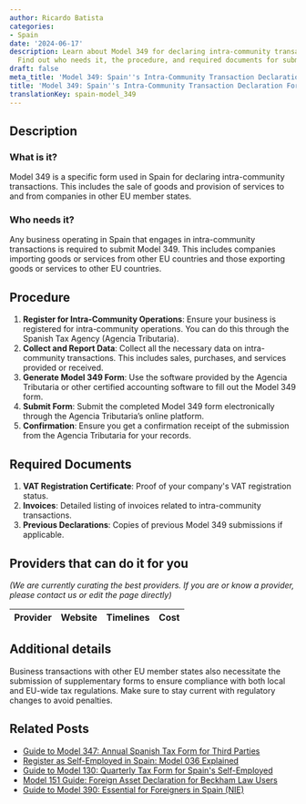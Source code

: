 ```yaml
---
author: Ricardo Batista
categories:
- Spain
date: '2024-06-17'
description: Learn about Model 349 for declaring intra-community transactions in Spain.
  Find out who needs it, the procedure, and required documents for submission.
draft: false
meta_title: 'Model 349: Spain''s Intra-Community Transaction Declaration Form'
title: 'Model 349: Spain''s Intra-Community Transaction Declaration Form'
translationKey: spain-model_349
---
```


## Description
### What is it?
Model 349 is a specific form used in Spain for declaring intra-community transactions. This includes the sale of goods and provision of services to and from companies in other EU member states.

### Who needs it?
Any business operating in Spain that engages in intra-community transactions is required to submit Model 349. This includes companies importing goods or services from other EU countries and those exporting goods or services to other EU countries.

## Procedure
1. **Register for Intra-Community Operations**: Ensure your business is registered for intra-community operations. You can do this through the Spanish Tax Agency (Agencia Tributaria).
2. **Collect and Report Data**: Collect all the necessary data on intra-community transactions. This includes sales, purchases, and services provided or received.
3. **Generate Model 349 Form**: Use the software provided by the Agencia Tributaria or other certified accounting software to fill out the Model 349 form.
4. **Submit Form**: Submit the completed Model 349 form electronically through the Agencia Tributaria’s online platform.
5. **Confirmation**: Ensure you get a confirmation receipt of the submission from the Agencia Tributaria for your records.

## Required Documents
1. **VAT Registration Certificate**: Proof of your company's VAT registration status.
2. **Invoices**: Detailed listing of invoices related to intra-community transactions.
3. **Previous Declarations**: Copies of previous Model 349 submissions if applicable.

## Providers that can do it for you
_(We are currently curating the best providers. If you are or know a provider, please contact us or edit the page directly)_

| Provider        |     Website     |     Timelines    |       Cost      |
| :-------------: | :-------------: |  :-------------: | :-------------: |

## Additional details
Business transactions with other EU member states also necessitate the submission of supplementary forms to ensure compliance with both local and EU-wide tax regulations. Make sure to stay current with regulatory changes to avoid penalties.




## Related Posts

- [Guide to Model 347: Annual Spanish Tax Form for Third Parties](https://tramitit.com/guides/spain/model_347/)
- [Register as Self-Employed in Spain: Model 036 Explained](https://tramitit.com/guides/spain/model_036/)
- [Guide to Model 130: Quarterly Tax Form for Spain's Self-Employed](https://tramitit.com/guides/spain/model_130/)
- [Model 151 Guide: Foreign Asset Declaration for Beckham Law Users](https://tramitit.com/guides/spain/model_151/)
- [Guide to Model 390: Essential for Foreigners in Spain (NIE)](https://tramitit.com/guides/spain/model_390/)
